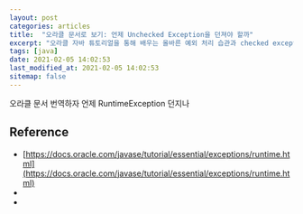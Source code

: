 ```yaml
---
layout: post
categories: articles
title:  "오라클 문서로 보기: 언제 Unchecked Exception을 던져야 할까"
excerpt: "오라클 자바 튜토리얼을 통해 배우는 올바른 예외 처리 습관과 checked exception vs. unchecked exception 의 이해"
tags: [java]
date: 2021-02-05 14:02:53
last_modified_at: 2021-02-05 14:02:53
sitemap: false
---
```


오라클 문서 번역하자
언제 RuntimeException 던지나

## Reference

* [https://docs.oracle.com/javase/tutorial/essential/exceptions/runtime.html](https://docs.oracle.com/javase/tutorial/essential/exceptions/runtime.html)
* []()
* []()
